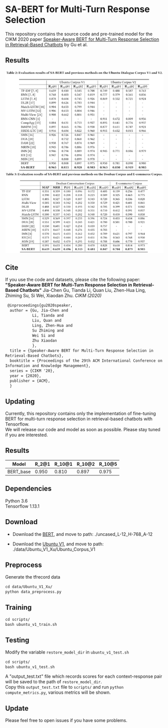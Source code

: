 # SA-BERT for Multi-Turn Response Selection
This repository contains the source code and pre-trained model for the CIKM 2020 paper [Speaker-Aware BERT for Multi-Turn Response Selection in Retrieval-Based Chatbots](https://arxiv.org/pdf/2004.03588.pdf) by Gu et al. <br>

## Results
<img src="image/UbuntuV1_V2.png">
<img src="image/Douban_Ecommerce.png">

## Cite
If you use the code and datasets, please cite the following paper:
**"Speaker-Aware BERT for Multi-Turn Response Selection in Retrieval-Based Chatbots"**
Jia-Chen Gu, Tianda Li, Quan Liu, Zhen-Hua Ling, Zhiming Su, Si Wei, Xiaodan Zhu. _CIKM (2020)_

```
 @inproceedings{gu2020speaker,
  author = {Gu, Jia-Chen and
            Li, Tianda and
            Liu, Quan and
            Ling, Zhen-Hua and
            Su Zhiming and
            Wei Si and 
            Zhu Xiaodan
            },
  title = {Speaker-Aware BERT for Multi-Turn Response Selection in Retrieval-Based Chatbots},
  booktitle = {Proceedings of the 29th ACM International Conference on Information and Knowledge Management},
  series = {CIKM '20},
  year = {2020},
  publisher = {ACM},
  } 
```


## Updating
Currently, this repository contains only the implementation of fine-tuning BERT for multi-turn response selection in retrieval-based chatbots with Tensorflow. <br>
We will release our code and model as soon as possible. Please stay tuned if you are interested.

## Results
| Model       |  R_2@1  |  R_10@1  |  R_10@2  |  R_10@5  |
| ----------- | ------- | -------- | -------- | -------- |
| BERT_base   | 0.950   |  0.810   |  0.897   |  0.975   |

## Dependencies
Python 3.6 <br>
Tensorflow 1.13.1

## Download 
- Download the [BERT](https://storage.googleapis.com/bert_models/2018_10_18/uncased_L-12_H-768_A-12.zip), 
  and move to path: ./uncased_L-12_H-768_A-12 <br>
  
- Download the [Ubuntu V1](https://drive.google.com/file/d/1-rNv34hLoZr300JF3v7nuLswM7GRqeNc/view),
  and move to path: ./data/Ubuntu_V1_Xu/Ubuntu_Corpus_V1 <br>

## Preprocess
Generate the tfrecord data
```
cd data/Ubuntu_V1_Xu/
python data_preprocess.py 
```

## Training
```
cd scripts/
bash ubuntu_v1_train.sh
```

## Testing
Modify the variable ```restore_model_dir``` in ```ubuntu_v1_test.sh```
```
cd scripts/
bash ubuntu_v1_test.sh
```
A "output_test.txt" file which records scores for each context-response pair will be saved to the path of ```restore_model_dir```. <br>
Copy this ```output_test.txt``` file to ```scripts/``` and run ```python compute_metrics.py```, various metrics will be shown.

## Update
Please feel free to open issues if you have some problems.
